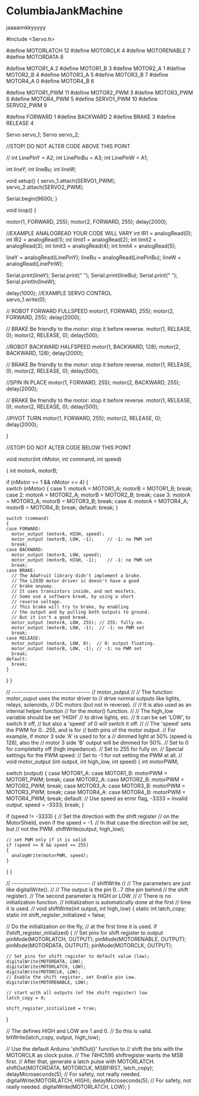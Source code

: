# ColumbiaJankMachine
jaaaannkkyyyyy

#include <Servo.h>

#define MOTORLATCH 12
#define MOTORCLK 4
#define MOTORENABLE 7
#define MOTORDATA 8

#define MOTOR1_A 2
#define MOTOR1_B 3
#define MOTOR2_A 1
#define MOTOR2_B 4
#define MOTOR3_A 5
#define MOTOR3_B 7
#define MOTOR4_A 0
#define MOTOR4_B 6

#define MOTOR1_PWM 11
#define MOTOR2_PWM 3
#define MOTOR3_PWM 6
#define MOTOR4_PWM 5
#define SERVO1_PWM 10
#define SERVO2_PWM 9

#define FORWARD 1
#define BACKWARD 2
#define BRAKE 3
#define RELEASE 4


Servo servo_1;
Servo servo_2;

//STOP! DO NOT ALTER CODE ABOVE THIS POINT

// 
int LinePinY = A2;
int LinePinBu = A3;
int LinePinW = A1;

int lineY;
int lineBu;
int lineW;

void setup()
{
  servo_1.attach(SERVO1_PWM);
  servo_2.attach(SERVO2_PWM);
  
  Serial.begin(9600);
}

void loop() {
  
  motor(1, FORWARD, 255);
  motor(2, FORWARD, 255);
  delay(2000);
  
//EXAMPLE ANALOGREAD YOUR CODE WILL VARY 
  int IR1 = analogRead(0);
  int IR2 = analogRead(1);
  int limit1 = analogRead(2);
  int limit2 = analogRead(3);
  int limit3 = analogRead(4);
  int limit4 = analogRead(5);
  
  lineY = analogRead(LinePinY);
  lineBu = analogRead(LinePinBu);
  lineW = analogRead(LinePinW);

  Serial.print(lineY);
  Serial.print(" ");
  Serial.print(lineBu);
  Serial.print(" ");
  Serial.println(lineW);

  delay(1000);
//EXAMPLE SERVO CONTROL  
  servo_1.write(0);
  
// ROBOT FORWARD FULLSPEED
  motor(1, FORWARD, 255);
  motor(2, FORWARD, 255);
  delay(2000);
 
 // BRAKE Be friendly to the motor: stop it before reverse. 
  motor(1, RELEASE, 0);
  motor(2, RELEASE, 0);
  delay(500);

//ROBOT BACKWARD HALFSPEED
  motor(1, BACKWARD, 128);
  motor(2, BACKWARD, 128);
  delay(2000);

 // BRAKE Be friendly to the motor: stop it before reverse. 
  motor(1, RELEASE, 0);
  motor(2, RELEASE, 0);
  delay(500);

//SPIN IN PLACE
  motor(1, FORWARD, 255);
  motor(2, BACKWARD, 255);
  delay(2000);

 // BRAKE Be friendly to the motor: stop it before reverse. 
  motor(1, RELEASE, 0);
  motor(2, RELEASE, 0);
  delay(500);

//PIVOT TURN
  motor(1, FORWARD, 255);
  motor(2, RELEASE, 0);
  delay(2000);


}

//STOP! DO NOT ALTER CODE BELOW THIS POINT

void motor(int nMotor, int command, int speed)

{
  int motorA, motorB;

  if (nMotor >= 1 && nMotor <= 4)
  {  
    switch (nMotor)
    {
    case 1:
      motorA   = MOTOR1_A;
      motorB   = MOTOR1_B;
      break;
    case 2:
      motorA   = MOTOR2_A;
      motorB   = MOTOR2_B;
      break;
    case 3:
      motorA   = MOTOR3_A;
      motorB   = MOTOR3_B;
      break;
    case 4:
      motorA   = MOTOR4_A;
      motorB   = MOTOR4_B;
      break;
    default:
      break;
    }

    switch (command)
    {
    case FORWARD:
      motor_output (motorA, HIGH, speed);
      motor_output (motorB, LOW, -1);     // -1: no PWM set
      break;
    case BACKWARD:
      motor_output (motorA, LOW, speed);
      motor_output (motorB, HIGH, -1);    // -1: no PWM set
      break;
    case BRAKE:
      // The AdaFruit library didn't implement a brake.
      // The L293D motor driver ic doesn't have a good
      // brake anyway.
      // It uses transistors inside, and not mosfets.
      // Some use a software break, by using a short
      // reverse voltage.
      // This brake will try to brake, by enabling 
      // the output and by pulling both outputs to ground.
      // But it isn't a good break.
      motor_output (motorA, LOW, 255); // 255: fully on.
      motor_output (motorB, LOW, -1);  // -1: no PWM set
      break;
    case RELEASE:
      motor_output (motorA, LOW, 0);  // 0: output floating.
      motor_output (motorB, LOW, -1); // -1: no PWM set
      break;
    default:
      break;
    }
  }
}


// ---------------------------------
// motor_output
//
// The function motor_ouput uses the motor driver to
// drive normal outputs like lights, relays, solenoids, 
// DC motors (but not in reverse).
//
// It is also used as an internal helper function 
// for the motor() function.
//
// The high_low variable should be set 'HIGH' 
// to drive lights, etc.
// It can be set 'LOW', to switch it off, 
// but also a 'speed' of 0 will switch it off.
//
// The 'speed' sets the PWM for 0...255, and is for 
// both pins of the motor output.
//   For example, if motor 3 side 'A' is used to for a
//   dimmed light at 50% (speed is 128), also the 
//   motor 3 side 'B' output will be dimmed for 50%.
// Set to 0 for completelty off (high impedance).
// Set to 255 for fully on.
// Special settings for the PWM speed:
//    Set to -1 for not setting the PWM at all.
//
void motor_output (int output, int high_low, int speed)
{
  int motorPWM;

  switch (output)
  {
  case MOTOR1_A:
  case MOTOR1_B:
    motorPWM = MOTOR1_PWM;
    break;
  case MOTOR2_A:
  case MOTOR2_B:
    motorPWM = MOTOR2_PWM;
    break;
  case MOTOR3_A:
  case MOTOR3_B:
    motorPWM = MOTOR3_PWM;
    break;
  case MOTOR4_A:
  case MOTOR4_B:
    motorPWM = MOTOR4_PWM;
    break;
  default:
    // Use speed as error flag, -3333 = invalid output.
    speed = -3333;
    break;
  }

  if (speed != -3333)
  {
    // Set the direction with the shift register 
    // on the MotorShield, even if the speed = -1.
    // In that case the direction will be set, but
    // not the PWM.
    shiftWrite(output, high_low);

    // set PWM only if it is valid
    if (speed >= 0 && speed <= 255)    
    {
      analogWrite(motorPWM, speed);
    }
  }
}


// ---------------------------------
// shiftWrite
//
// The parameters are just like digitalWrite().
//
// The output is the pin 0...7 (the pin behind 
// the shift register).
// The second parameter is HIGH or LOW.
//
// There is no initialization function.
// Initialization is automatically done at the first
// time it is used.
//
void shiftWrite(int output, int high_low)
{
  static int latch_copy;
  static int shift_register_initialized = false;

  // Do the initialization on the fly, 
  // at the first time it is used.
  if (!shift_register_initialized)
  {
    // Set pins for shift register to output
    pinMode(MOTORLATCH, OUTPUT);
    pinMode(MOTORENABLE, OUTPUT);
    pinMode(MOTORDATA, OUTPUT);
    pinMode(MOTORCLK, OUTPUT);

    // Set pins for shift register to default value (low);
    digitalWrite(MOTORDATA, LOW);
    digitalWrite(MOTORLATCH, LOW);
    digitalWrite(MOTORCLK, LOW);
    // Enable the shift register, set Enable pin Low.
    digitalWrite(MOTORENABLE, LOW);

    // start with all outputs (of the shift register) low
    latch_copy = 0;

    shift_register_initialized = true;
  }

  // The defines HIGH and LOW are 1 and 0.
  // So this is valid.
  bitWrite(latch_copy, output, high_low);

  // Use the default Arduino 'shiftOut()' function to
  // shift the bits with the MOTORCLK as clock pulse.
  // The 74HC595 shiftregister wants the MSB first.
  // After that, generate a latch pulse with MOTORLATCH.
  shiftOut(MOTORDATA, MOTORCLK, MSBFIRST, latch_copy);
  delayMicroseconds(5);    // For safety, not really needed.
  digitalWrite(MOTORLATCH, HIGH);
  delayMicroseconds(5);    // For safety, not really needed.
  digitalWrite(MOTORLATCH, LOW);
}

